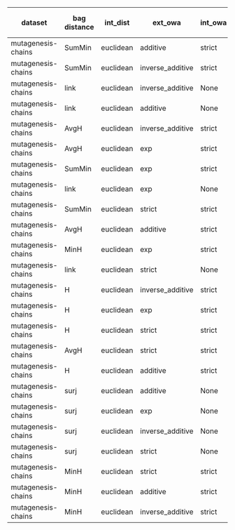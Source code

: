 | dataset | bag distance | int_dist | ext_owa | int_owa | Accuracy | F1 | TP | TN | FP | FN | Sensitivity | False Negative Rate | False Positive Rate | Specificity | Precission | False omission rate | FDR | Negative predictive value |
|---------|--------------|----------|---------|---------|----------|----|----|----|----|----|-------------|---------------------|---------------------|-------------|------------|---------------------|-----|---------------------------|
| mutagenesis-chains | SumMin | euclidean | additive | strict | 0.82 | 0.73 | 47 | 109 | 21 | 13 | 0.78 | 0.22 | 0.16 | 0.84 | 0.69 | 0.11 | 0.31 | 0.89 |
| mutagenesis-chains | SumMin | euclidean | inverse_additive | strict | 0.82 | 0.71 | 41 | 115 | 15 | 19 | 0.68 | 0.32 | 0.12 | 0.88 | 0.73 | 0.14 | 0.27 | 0.86 |
| mutagenesis-chains | link | euclidean | inverse_additive | None | 0.82 | 0.71 | 41 | 115 | 15 | 19 | 0.68 | 0.32 | 0.12 | 0.88 | 0.73 | 0.14 | 0.27 | 0.86 |
| mutagenesis-chains | link | euclidean | additive | None | 0.79 | 0.7 | 45 | 106 | 24 | 15 | 0.75 | 0.25 | 0.18 | 0.82 | 0.65 | 0.12 | 0.35 | 0.88 |
| mutagenesis-chains | AvgH | euclidean | inverse_additive | strict | 0.83 | 0.69 | 37 | 120 | 10 | 23 | 0.62 | 0.38 | 0.08 | 0.92 | 0.79 | 0.16 | 0.21 | 0.84 |
| mutagenesis-chains | AvgH | euclidean | exp | strict | 0.83 | 0.69 | 36 | 122 | 8 | 24 | 0.6 | 0.4 | 0.06 | 0.94 | 0.82 | 0.16 | 0.18 | 0.84 |
| mutagenesis-chains | SumMin | euclidean | exp | strict | 0.82 | 0.69 | 39 | 116 | 14 | 21 | 0.65 | 0.35 | 0.11 | 0.89 | 0.74 | 0.15 | 0.26 | 0.85 |
| mutagenesis-chains | link | euclidean | exp | None | 0.8 | 0.67 | 38 | 114 | 16 | 22 | 0.63 | 0.37 | 0.12 | 0.88 | 0.7 | 0.16 | 0.3 | 0.84 |
| mutagenesis-chains | SumMin | euclidean | strict | strict | 0.78 | 0.64 | 37 | 112 | 18 | 23 | 0.62 | 0.38 | 0.14 | 0.86 | 0.67 | 0.17 | 0.33 | 0.83 |
| mutagenesis-chains | AvgH | euclidean | additive | strict | 0.79 | 0.64 | 36 | 114 | 16 | 24 | 0.6 | 0.4 | 0.12 | 0.88 | 0.69 | 0.17 | 0.31 | 0.83 |
| mutagenesis-chains | MinH | euclidean | exp | strict | 0.78 | 0.64 | 37 | 111 | 19 | 23 | 0.62 | 0.38 | 0.15 | 0.85 | 0.66 | 0.17 | 0.34 | 0.83 |
| mutagenesis-chains | link | euclidean | strict | None | 0.78 | 0.63 | 36 | 112 | 18 | 24 | 0.6 | 0.4 | 0.14 | 0.86 | 0.67 | 0.18 | 0.33 | 0.82 |
| mutagenesis-chains | H | euclidean | inverse_additive | strict | 0.76 | 0.62 | 36 | 109 | 21 | 24 | 0.6 | 0.4 | 0.16 | 0.84 | 0.63 | 0.18 | 0.37 | 0.82 |
| mutagenesis-chains | H | euclidean | exp | strict | 0.75 | 0.6 | 35 | 108 | 22 | 25 | 0.58 | 0.42 | 0.17 | 0.83 | 0.61 | 0.19 | 0.39 | 0.81 |
| mutagenesis-chains | H | euclidean | strict | strict | 0.76 | 0.59 | 33 | 112 | 18 | 27 | 0.55 | 0.45 | 0.14 | 0.86 | 0.65 | 0.19 | 0.35 | 0.81 |
| mutagenesis-chains | AvgH | euclidean | strict | strict | 0.77 | 0.58 | 30 | 117 | 13 | 30 | 0.5 | 0.5 | 0.1 | 0.9 | 0.7 | 0.2 | 0.3 | 0.8 |
| mutagenesis-chains | H | euclidean | additive | strict | 0.72 | 0.58 | 37 | 100 | 30 | 23 | 0.62 | 0.38 | 0.23 | 0.77 | 0.55 | 0.19 | 0.45 | 0.81 |
| mutagenesis-chains | surj | euclidean | additive | None | 0.74 | 0.57 | 32 | 109 | 21 | 28 | 0.53 | 0.47 | 0.16 | 0.84 | 0.6 | 0.2 | 0.4 | 0.8 |
| mutagenesis-chains | surj | euclidean | exp | None | 0.76 | 0.56 | 29 | 116 | 14 | 31 | 0.48 | 0.52 | 0.11 | 0.89 | 0.67 | 0.21 | 0.33 | 0.79 |
| mutagenesis-chains | surj | euclidean | inverse_additive | None | 0.75 | 0.55 | 29 | 114 | 16 | 31 | 0.48 | 0.52 | 0.12 | 0.88 | 0.64 | 0.21 | 0.36 | 0.79 |
| mutagenesis-chains | surj | euclidean | strict | None | 0.76 | 0.54 | 27 | 117 | 13 | 33 | 0.45 | 0.55 | 0.1 | 0.9 | 0.68 | 0.22 | 0.33 | 0.78 |
| mutagenesis-chains | MinH | euclidean | strict | strict | 0.74 | 0.48 | 23 | 118 | 12 | 37 | 0.38 | 0.62 | 0.09 | 0.91 | 0.66 | 0.24 | 0.34 | 0.76 |
| mutagenesis-chains | MinH | euclidean | additive | strict | 0.68 | 0.45 | 25 | 104 | 26 | 35 | 0.42 | 0.58 | 0.2 | 0.8 | 0.49 | 0.25 | 0.51 | 0.75 |
| mutagenesis-chains | MinH | euclidean | inverse_additive | strict | 0.76 | 0.45 | 19 | 125 | 5 | 41 | 0.32 | 0.68 | 0.04 | 0.96 | 0.79 | 0.25 | 0.21 | 0.75 |

